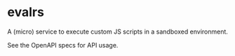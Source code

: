# evalrs

A (micro) service to execute custom JS scripts in a sandboxed environment.

See the OpenAPI specs for API usage.
